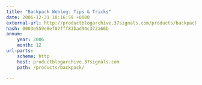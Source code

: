```yaml
---
title: "Backpack Weblog: Tips & Tricks"
date: 2006-12-31 18:16:59 +0000
external-url: http://productblogarchive.37signals.com/products/backpack/
hash: 0003e559e8ef87fff83bad94c372a66b
annum:
    year: 2006
    month: 12
url-parts:
    scheme: http
    host: productblogarchive.37signals.com
    path: /products/backpack/

---
```



